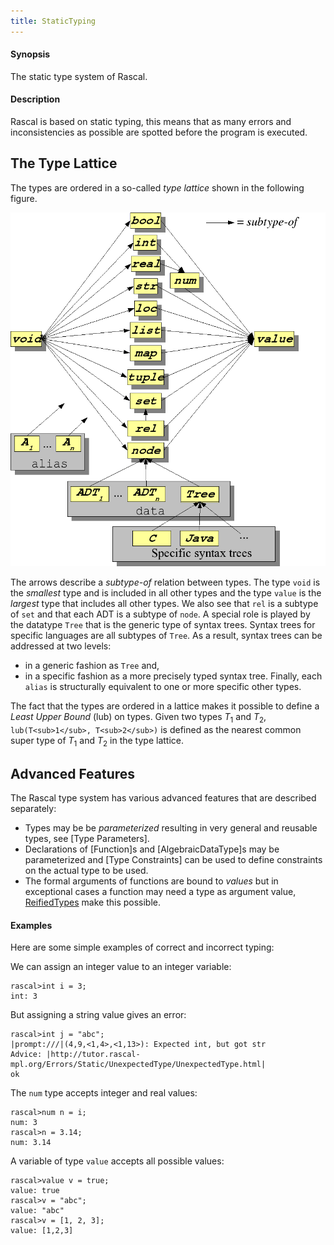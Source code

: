 ```yaml
---
title: StaticTyping
---
```


#### Synopsis

The static type system of Rascal.

#### Description

Rascal is based on static typing, this means that as many errors and inconsistencies as possible are spotted before 
the program is executed. 

## The Type Lattice


The types are ordered in a so-called _type lattice_ shown in the following figure.

![](/assets/RascalConcepts/StaticTyping/type-lattice.png)


The arrows describe a _subtype-of_ relation between types. The type `void` is the _smallest_ type and 
is included in all other types and the type `value` is the _largest_ type that includes all other types. 
We also see that `rel` is a subtype of `set` and that each ADT is a subtype of `node`. 
A special role is played by the datatype `Tree` that is the generic type of syntax trees. 
Syntax trees for specific languages are all subtypes of `Tree`. As a result, syntax trees can be addressed at two levels: 

*  in a generic fashion as `Tree` and,
*  in a specific fashion as a more precisely typed syntax tree. 
Finally, each `alias` is structurally equivalent to one or more specific other types.


The fact that the types are ordered in a lattice makes it possible to define a *Least Upper Bound* (lub) on types.
Given two types _T_<sub>1</sub> and _T_<sub>2</sub>, `lub(T<sub>1</sub>, T<sub>2</sub>)` is defined as the nearest common super type of _T_<sub>1</sub> and _T_<sub>2</sub>
in the type lattice.

## Advanced Features

The Rascal type system has various advanced features that are described separately:

*  Types may be be _parameterized_ resulting in very general and reusable types, see [Type Parameters].
*  Declarations of [Function]s and [AlgebraicDataType]s may be parameterized and [Type Constraints] can be used to define
   constraints on the actual type to be used.
*  The formal arguments of functions are bound to _values_ but in exceptional cases
  a function may need a type as argument value, [ReifiedTypes](../../../Rascal/Expressions/Values/ReifiedTypes) make this possible.

#### Examples

Here are some simple examples of correct and incorrect typing:

We can assign an integer value to an integer variable:

```rascal-shell
rascal>int i = 3;
int: 3
```
But assigning a string value gives an error:

```rascal-shell
rascal>int j = "abc";
|prompt:///|(4,9,<1,4>,<1,13>): Expected int, but got str
Advice: |http://tutor.rascal-mpl.org/Errors/Static/UnexpectedType/UnexpectedType.html|
ok
```
The `num` type accepts integer and real values:

```rascal-shell
rascal>num n = i;
num: 3
rascal>n = 3.14;
num: 3.14
```
A variable of type `value` accepts all possible values:

```rascal-shell
rascal>value v = true;
value: true
rascal>v = "abc";
value: "abc"
rascal>v = [1, 2, 3];
value: [1,2,3]
```


